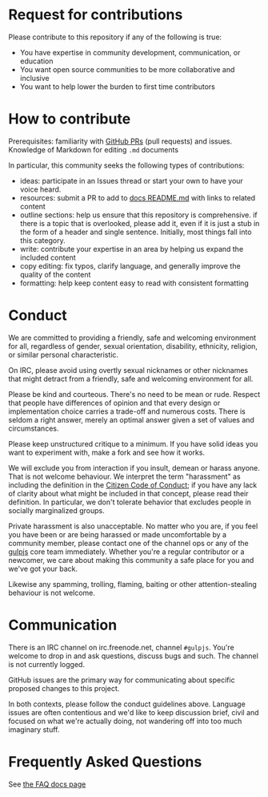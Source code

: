 # Request for contributions

Please contribute to this repository if any of the following is true:
- You have expertise in community development, communication, or education
- You want open source communities to be more collaborative and inclusive
- You want to help lower the burden to first time contributors

# How to contribute

Prerequisites: familiarity with [GitHub PRs](https://help.github.com/articles/using-pull-requests) (pull requests) and issues.
Knowledge of Markdown for editing `.md` documents

In particular, this community seeks the following types of contributions:

- ideas: participate in an Issues thread or start your own to have your voice
heard.
- resources: submit a PR to add to [docs README.md](/docs/README.md) with links to related content
- outline sections: help us ensure that this repository is comprehensive. if
there is a topic that is overlooked, please add it, even if it is just a stub
in the form of a header and single sentence. Initially, most things fall into
this category.
- write: contribute your expertise in an area by helping us expand the included
content
- copy editing: fix typos, clarify language, and generally improve the quality
of the content
- formatting: help keep content easy to read with consistent formatting

# Conduct

We are committed to providing a friendly, safe and welcoming environment for
all, regardless of gender, sexual orientation, disability, ethnicity, religion,
or similar personal characteristic.

On IRC, please avoid using overtly sexual nicknames or other nicknames that
might detract from a friendly, safe and welcoming environment for all.

Please be kind and courteous. There's no need to be mean or rude.
Respect that people have differences of opinion and that every design or
implementation choice carries a trade-off and numerous costs. There is seldom
a right answer, merely an optimal answer given a set of values and
circumstances.

Please keep unstructured critique to a minimum. If you have solid ideas you
want to experiment with, make a fork and see how it works.

We will exclude you from interaction if you insult, demean or harass anyone.
That is not welcome behaviour. We interpret the term "harassment" as
including the definition in the
[Citizen Code of Conduct](http://citizencodeofconduct.org/);
if you have any lack of clarity about what might be included in that concept,
please read their definition. In particular, we don't tolerate behavior that
excludes people in socially marginalized groups.

Private harassment is also unacceptable. No matter who you are, if you feel
you have been or are being harassed or made uncomfortable by a community
member, please contact one of the channel ops or any of the
[gulpjs](https://github.com/orgs/gulpjs/members) core team
immediately. Whether you're a regular contributor or a newcomer, we care about
making this community a safe place for you and we've got your back.

Likewise any spamming, trolling, flaming, baiting or other attention-stealing
behaviour is not welcome.


# Communication

There is an IRC channel on irc.freenode.net, channel `#gulpjs`. You're
welcome to drop in and ask questions, discuss bugs and such. The channel is
not currently logged.

GitHub issues are the primary way for communicating about specific proposed
changes to this project.

In both contexts, please follow the conduct guidelines above. Language issues
are often contentious and we'd like to keep discussion brief, civil and focused
on what we're actually doing, not wandering off into too much imaginary stuff.

# Frequently Asked Questions

See [the FAQ docs page](/docs/FAQ.md)